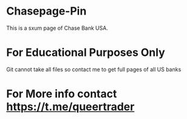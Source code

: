 # Chasepage-Pin
This is a sxum page of Chase Bank USA. 

# For Educational Purposes Only

Git cannot take all files so contact me to get full pages of all US banks

# For More info contact https://t.me/queertrader
